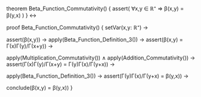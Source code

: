 theorem Beta_Function_Commutativity() {
  assert(
    ∀x,y ∈ ℝ⁺ ⇒ β(x,y) = β(y,x)
  )
} ↔

proof Beta_Function_Commutativity() {
  setVar(x,y: ℝ⁺) →
  
  assert(β(x,y)) →
  apply(Beta_Function_Definition_3()) →
  assert(β(x,y) = Γ(x)Γ(y)/Γ(x+y)) →
  
  apply(Multiplication_Commutativity()) ∧
  apply(Addition_Commutativity()) →
  assert(Γ(x)Γ(y)/Γ(x+y) = Γ(y)Γ(x)/Γ(y+x)) →
  
  apply(Beta_Function_Definition_3()) →
  assert(Γ(y)Γ(x)/Γ(y+x) = β(y,x)) →
  
  conclude(β(x,y) = β(y,x))
}